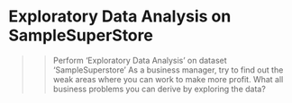 # Exploratory Data Analysis on SampleSuperStore
>> Perform ‘Exploratory Data Analysis’ on dataset ‘SampleSuperstore’
>> As a business manager, try to find out the weak areas where you can
   work to make more profit.
>> What all business problems you can derive by exploring the data? 

